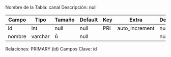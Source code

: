 
  Nombre de la Tabla: canal
  Descripción: null

| Campo          | Tipo | Tamaño    |  Default    | Key | Extra | Description | 
|----------------|------|-----------|-------------|-----|-------|-------------|
|id| int| null |null | PRI | auto_increment| null |
|nombre| varchar| 6 |null |  | | null |

Relaciones:  PRIMARY (id) 
Campos Clave: id
